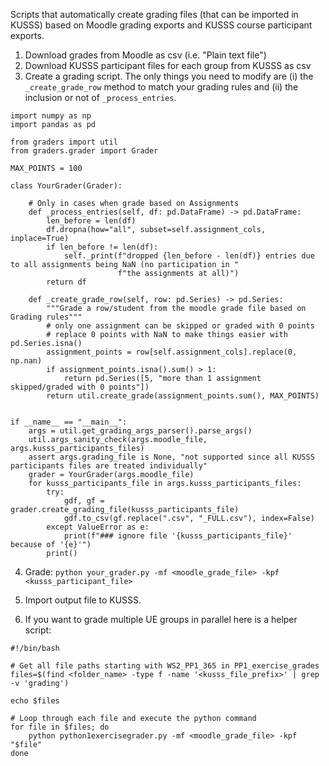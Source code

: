 Scripts that automatically create grading files (that can be imported in KUSSS) based on Moodle grading exports and KUSSS course participant exports.

1. Download grades from Moodle as csv (i.e. "Plain text file")
2. Download KUSSS participant files for each group from KUSSS as csv
3. Create a grading script. The only things you need to modify are (i) the `_create_grade_row` method to match your grading rules and (ii) the inclusion or not of `_process_entries`.

```
import numpy as np
import pandas as pd

from graders import util
from graders.grader import Grader

MAX_POINTS = 100

class YourGrader(Grader):

    # Only in cases when grade based on Assignments
    def _process_entries(self, df: pd.DataFrame) -> pd.DataFrame:
        len_before = len(df)
        df.dropna(how="all", subset=self.assignment_cols, inplace=True)
        if len_before != len(df):
            self._print(f"dropped {len_before - len(df)} entries due to all assignments being NaN (no participation in "
                        f"the assignments at all)")
        return df
    
    def _create_grade_row(self, row: pd.Series) -> pd.Series:
        """Grade a row/student from the moodle grade file based on Grading rules"""
        # only one assignment can be skipped or graded with 0 points
        # replace 0 points with NaN to make things easier with pd.Series.isna()
        assignment_points = row[self.assignment_cols].replace(0, np.nan)
        if assignment_points.isna().sum() > 1:
            return pd.Series([5, "more than 1 assignment skipped/graded with 0 points"])
        return util.create_grade(assignment_points.sum(), MAX_POINTS)


if __name__ == "__main__":
    args = util.get_grading_args_parser().parse_args()
    util.args_sanity_check(args.moodle_file, args.kusss_participants_files)
    assert args.grading_file is None, "not supported since all KUSSS participants files are treated individually"
    grader = YourGrader(args.moodle_file)
    for kusss_participants_file in args.kusss_participants_files:
        try:
            gdf, gf = grader.create_grading_file(kusss_participants_file)
            gdf.to_csv(gf.replace(".csv", "_FULL.csv"), index=False)
        except ValueError as e:
            print(f"### ignore file '{kusss_participants_file}' because of '{e}'")
        print()
```

4. Grade: `python your_grader.py -mf <moodle_grade_file> -kpf <kusss_participant_file>`
5. Import output file to KUSSS.

5. If you want to grade multiple UE groups in parallel here is a helper script:
```
#!/bin/bash

# Get all file paths starting with WS2_PP1_365 in PP1_exercise_grades
files=$(find <folder_name> -type f -name '<kusss_file_prefix>' | grep -v 'grading')

echo $files

# Loop through each file and execute the python command
for file in $files; do
    python python1exercisegrader.py -mf <moodle_grade_file> -kpf "$file"
done
```
